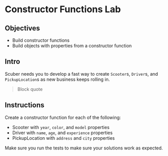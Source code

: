 # Constructor Functions Lab

## Objectives

- Build constructor functions
- Build objects with properties from a constructor function

## Intro

Scuber needs you to develop a fast way to create `Scooter`s, `Driver`s, and
`PickupLocation`s as new business keeps rolling in.

> Block quote

## Instructions

Create a constructor function for each of the following:

- Scooter with `year`, `color`, and `model` properties
- Driver with `name`, `age`, and `experience` properties
- PickupLocation with `address` and `city` properties

Make sure you run the tests to make sure your solutions work as expected.
